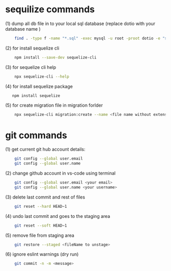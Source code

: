 # sequilize commands

(1) dump all db file in to your local sql database (replace dotio with your database name )
```sh
    find . -type f -name "*.sql" -exec mysql -u root -proot dotio -e "source {}" \;
```

(2) for install sequelize cli
```sh
    npm install --save-dev sequelize-cli
```

(3) for sequelize cli help 
```sh
    npx sequelize-cli --help
```

 (4) for install sequelize package
 ```sh
    npm install sequelize 
 ```

(5) for create migration file in migration forlder
```sh
    npx sequelize-cli migration:create --name <file name without extension>
```

# git commands

(1) get current git hub account details:
```sh
    git config --global user.email
    git config --global user.name
```

(2) change github account in vs-code using terminal
```sh
    git config --global user.email <your email>
    git config --global user.name <your username>
```

(3) delete last commit and rest of files
```sh
    git reset --hard HEAD~1
```

(4) undo last commit and goes to the staging area
```sh
    git reset --soft HEAD~1
```

(5) remove file from staging area 
```sh
    git restore --staged <fileName to unstage>
```

(6) ignore eslint warnings (dry run) 
```sh
    git commit -n -m <message>
```
